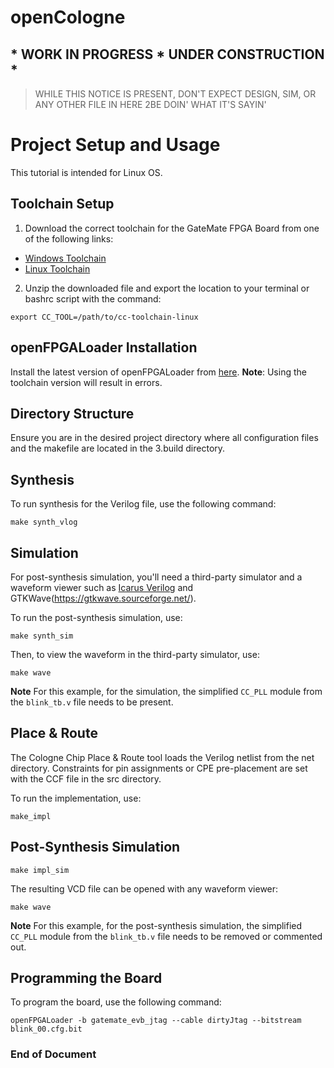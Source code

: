 # openCologne
## * WORK IN PROGRESS * UNDER CONSTRUCTION *
> WHILE THIS NOTICE IS PRESENT, DON'T EXPECT DESIGN, SIM, OR ANY OTHER FILE IN HERE 2BE DOIN' WHAT IT'S SAYIN'

# Project Setup and Usage

This tutorial is intended for Linux OS.
## Toolchain Setup
1. Download the correct toolchain for the GateMate FPGA Board from one of the following links:
* [Windows Toolchain](https://colognechip.com/downloads/cc-toolchain-win.zip)
* [Linux Toolchain](https://colognechip.com/downloads/cc-toolchain-linux.zip)
2. Unzip the downloaded file and export the location to your terminal or bashrc script with the command:

`export CC_TOOL=/path/to/cc-toolchain-linux`

## openFPGALoader Installation

Install the latest version of openFPGALoader from [here](https://trabucayre.github.io/openFPGALoader/guide/install.html). **Note**: Using the toolchain version will result in errors.

## Directory Structure

Ensure you are in the desired project directory where all configuration files and the makefile are located in the 3.build directory.

## Synthesis
To run synthesis for the Verilog file, use the following command:

`make synth_vlog`

## Simulation

For post-synthesis simulation, you'll need a third-party simulator and a waveform viewer such as [Icarus Verilog](https://steveicarus.github.io/iverilog/usage/installation.html) and GTKWave(https://gtkwave.sourceforge.net/).

To run the post-synthesis simulation, use:

`make synth_sim`

Then, to view the waveform in the third-party simulator, use:

`make wave`

**Note** For this example, for the simulation, the simplified `CC_PLL` module from the `blink_tb.v` file needs to be present.
## Place & Route
The Cologne Chip Place & Route tool loads the Verilog netlist from the net directory. Constraints for pin assignments or CPE pre-placement are set with the CCF file in the src directory.

To run the implementation, use:

`make_impl`
## Post-Synthesis Simulation

`make impl_sim`

The resulting VCD file can be opened with any waveform viewer:

`make wave`

**Note** For this example, for the post-synthesis simulation, the simplified `CC_PLL` module from the `blink_tb.v` file needs to be removed or commented out.


## Programming the Board
To program the board, use the following command:

`openFPGALoader -b gatemate_evb_jtag --cable dirtyJtag --bitstream blink_00.cfg.bit`

**<h3>  End of Document </h3>** 
